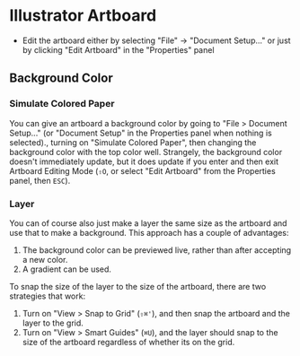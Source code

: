 # Illustrator Artboard

- Edit the artboard either by selecting "File" -> "Document Setup..." or just by clicking "Edit Artboard" in the "Properties" panel

## Background Color

### Simulate Colored Paper

You can give an artboard a background color by going to "File > Document Setup..." (or "Document Setup" in the Properties panel when nothing is selected)., turning on "Simulate Colored Paper", then changing the background color with the top color well. Strangely, the background color doesn't immediately update, but it does update if you enter and then exit Artboard Editing Mode (`⇧O`, or select "Edit Artboard" from the Properties panel, then `ESC`).

### Layer

You can of course also just make a layer the same size as the artboard and use that to make a background. This approach has a couple of advantages:

1. The background color can be previewed live, rather than after accepting a new color.
2. A gradient can be used.

To snap the size of the layer to the size of the artboard, there are two strategies that work:

1. Turn on "View > Snap to Grid" (`⇧⌘'`), and then snap the artboard and the layer to the grid.
2. Turn on "View > Smart Guides" (`⌘U`), and the layer should snap to the size of the artboard regardless of whether its on the grid.
